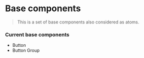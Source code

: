 # Base components

> This is a set of base components also considered as atoms.

### Current base components
- Button
- Button Group
